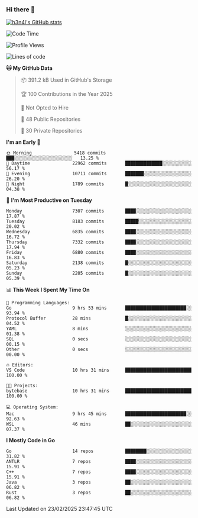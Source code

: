 ### Hi there 👋

[![h3n4l's GitHub stats](https://github-readme-stats.vercel.app/api?username=h3n4l&count_private=true&show_icons=true&theme=radical)](https://github.com/h3n4l/github-readme-stats)

<!--START_SECTION:waka-->
![Code Time](http://img.shields.io/badge/Code%20Time-2%2C067%20hrs%2024%20mins-blue)

![Profile Views](http://img.shields.io/badge/Profile%20Views-0-blue)

![Lines of code](https://img.shields.io/badge/From%20Hello%20World%20I%27ve%20Written-16.4%20million%20lines%20of%20code-blue)

**🐱 My GitHub Data** 

> 📦 391.2 kB Used in GitHub's Storage 
 > 
> 🏆 100 Contributions in the Year 2025
 > 
> 🚫 Not Opted to Hire
 > 
> 📜 48 Public Repositories 
 > 
> 🔑 30 Private Repositories 
 > 
**I'm an Early 🐤** 

```text
🌞 Morning                5418 commits        ███░░░░░░░░░░░░░░░░░░░░░░   13.25 % 
🌆 Daytime                22962 commits       ██████████████░░░░░░░░░░░   56.17 % 
🌃 Evening                10711 commits       ███████░░░░░░░░░░░░░░░░░░   26.20 % 
🌙 Night                  1789 commits        █░░░░░░░░░░░░░░░░░░░░░░░░   04.38 % 
```
📅 **I'm Most Productive on Tuesday** 

```text
Monday                   7307 commits        ████░░░░░░░░░░░░░░░░░░░░░   17.87 % 
Tuesday                  8183 commits        █████░░░░░░░░░░░░░░░░░░░░   20.02 % 
Wednesday                6835 commits        ████░░░░░░░░░░░░░░░░░░░░░   16.72 % 
Thursday                 7332 commits        ████░░░░░░░░░░░░░░░░░░░░░   17.94 % 
Friday                   6880 commits        ████░░░░░░░░░░░░░░░░░░░░░   16.83 % 
Saturday                 2138 commits        █░░░░░░░░░░░░░░░░░░░░░░░░   05.23 % 
Sunday                   2205 commits        █░░░░░░░░░░░░░░░░░░░░░░░░   05.39 % 
```


📊 **This Week I Spent My Time On** 

```text
💬 Programming Languages: 
Go                       9 hrs 53 mins       ███████████████████████░░   93.94 % 
Protocol Buffer          28 mins             █░░░░░░░░░░░░░░░░░░░░░░░░   04.52 % 
YAML                     8 mins              ░░░░░░░░░░░░░░░░░░░░░░░░░   01.38 % 
SQL                      0 secs              ░░░░░░░░░░░░░░░░░░░░░░░░░   00.15 % 
Other                    0 secs              ░░░░░░░░░░░░░░░░░░░░░░░░░   00.00 % 

🔥 Editors: 
VS Code                  10 hrs 31 mins      █████████████████████████   100.00 % 

🐱‍💻 Projects: 
bytebase                 10 hrs 31 mins      █████████████████████████   100.00 % 

💻 Operating System: 
Mac                      9 hrs 45 mins       ███████████████████████░░   92.63 % 
WSL                      46 mins             ██░░░░░░░░░░░░░░░░░░░░░░░   07.37 % 
```

**I Mostly Code in Go** 

```text
Go                       14 repos            ████████░░░░░░░░░░░░░░░░░   31.82 % 
ANTLR                    7 repos             ████░░░░░░░░░░░░░░░░░░░░░   15.91 % 
C++                      7 repos             ████░░░░░░░░░░░░░░░░░░░░░   15.91 % 
Java                     3 repos             ██░░░░░░░░░░░░░░░░░░░░░░░   06.82 % 
Rust                     3 repos             ██░░░░░░░░░░░░░░░░░░░░░░░   06.82 % 
```




 Last Updated on 23/02/2025 23:47:45 UTC
<!--END_SECTION:waka-->

